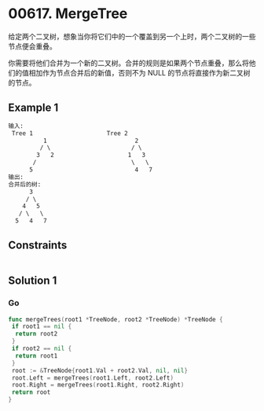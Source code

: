 # 00617. MergeTree

给定两个二叉树，想象当你将它们中的一个覆盖到另一个上时，两个二叉树的一些节点便会重叠。

你需要将他们合并为一个新的二叉树。合并的规则是如果两个节点重叠，那么将他们的值相加作为节点合并后的新值，否则不为 NULL 的节点将直接作为新二叉树的节点。

## Example 1

```txt
输入: 
 Tree 1                     Tree 2                  
          1                         2                             
         / \                       / \                            
        3   2                     1   3                        
       /                           \   \                      
      5                             4   7                  
输出: 
合并后的树:
      3
     / \
    4   5
   / \   \ 
  5   4   7
```

## Constraints

```txt

```

## Solution 1

### Go

```go
func mergeTrees(root1 *TreeNode, root2 *TreeNode) *TreeNode {
 if root1 == nil {
  return root2
 }
 if root2 == nil {
  return root1
 }
 root := &TreeNode{root1.Val + root2.Val, nil, nil}
 root.Left = mergeTrees(root1.Left, root2.Left)
 root.Right = mergeTrees(root1.Right, root2.Right)
 return root
}
```
